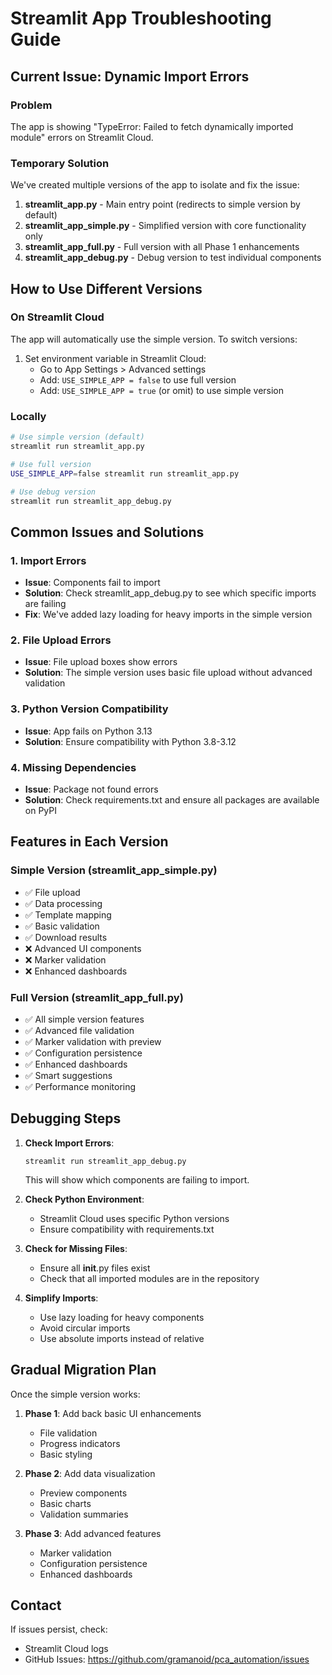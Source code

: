 # Streamlit App Troubleshooting Guide

## Current Issue: Dynamic Import Errors

### Problem
The app is showing "TypeError: Failed to fetch dynamically imported module" errors on Streamlit Cloud.

### Temporary Solution
We've created multiple versions of the app to isolate and fix the issue:

1. **streamlit_app.py** - Main entry point (redirects to simple version by default)
2. **streamlit_app_simple.py** - Simplified version with core functionality only
3. **streamlit_app_full.py** - Full version with all Phase 1 enhancements
4. **streamlit_app_debug.py** - Debug version to test individual components

## How to Use Different Versions

### On Streamlit Cloud
The app will automatically use the simple version. To switch versions:

1. Set environment variable in Streamlit Cloud:
   - Go to App Settings > Advanced settings
   - Add: `USE_SIMPLE_APP = false` to use full version
   - Add: `USE_SIMPLE_APP = true` (or omit) to use simple version

### Locally
```bash
# Use simple version (default)
streamlit run streamlit_app.py

# Use full version
USE_SIMPLE_APP=false streamlit run streamlit_app.py

# Use debug version
streamlit run streamlit_app_debug.py
```

## Common Issues and Solutions

### 1. Import Errors
- **Issue**: Components fail to import
- **Solution**: Check streamlit_app_debug.py to see which specific imports are failing
- **Fix**: We've added lazy loading for heavy imports in the simple version

### 2. File Upload Errors
- **Issue**: File upload boxes show errors
- **Solution**: The simple version uses basic file upload without advanced validation

### 3. Python Version Compatibility
- **Issue**: App fails on Python 3.13
- **Solution**: Ensure compatibility with Python 3.8-3.12

### 4. Missing Dependencies
- **Issue**: Package not found errors
- **Solution**: Check requirements.txt and ensure all packages are available on PyPI

## Features in Each Version

### Simple Version (streamlit_app_simple.py)
- ✅ File upload
- ✅ Data processing
- ✅ Template mapping
- ✅ Basic validation
- ✅ Download results
- ❌ Advanced UI components
- ❌ Marker validation
- ❌ Enhanced dashboards

### Full Version (streamlit_app_full.py)
- ✅ All simple version features
- ✅ Advanced file validation
- ✅ Marker validation with preview
- ✅ Configuration persistence
- ✅ Enhanced dashboards
- ✅ Smart suggestions
- ✅ Performance monitoring

## Debugging Steps

1. **Check Import Errors**:
   ```
   streamlit run streamlit_app_debug.py
   ```
   This will show which components are failing to import.

2. **Check Python Environment**:
   - Streamlit Cloud uses specific Python versions
   - Ensure compatibility with requirements.txt

3. **Check for Missing Files**:
   - Ensure all __init__.py files exist
   - Check that all imported modules are in the repository

4. **Simplify Imports**:
   - Use lazy loading for heavy components
   - Avoid circular imports
   - Use absolute imports instead of relative

## Gradual Migration Plan

Once the simple version works:

1. **Phase 1**: Add back basic UI enhancements
   - File validation
   - Progress indicators
   - Basic styling

2. **Phase 2**: Add data visualization
   - Preview components
   - Basic charts
   - Validation summaries

3. **Phase 3**: Add advanced features
   - Marker validation
   - Configuration persistence
   - Enhanced dashboards

## Contact

If issues persist, check:
- Streamlit Cloud logs
- GitHub Issues: https://github.com/gramanoid/pca_automation/issues
